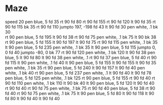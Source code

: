 # Maze
speed 20
pen blue, 5
fd 35
rt 90 
fd 80
rt 90
fd 155
rt 90 
fd 120
lt 90 
fd 35
rt 90 
fd 115
bk 35
rt 90 
fd 110
jumpto 197, -198
fd 43
lt 90 
fd 30
pen white, .1 
bk 30  
rt 90 
pen blue, 5
fd 195
lt 90 
fd 38
rt 90 
fd 75
pen white, .1 
bk 75
lt 90 
bk 38
rt 90
pen blue, 5
fd 155
lt 90
fd 197
lt 90 
fd 75
rt 90 
fd 115
pen white, .1
bk 35
lt 90 
pen blue, 5 
fd 235
pen white, .1 
bk 35
lt 90 
pen blue, 5 
fd 115
jumpto 0, 0 
fd 40
jumpto -80, 0
bk 77 
rt 90 
fd 120
pen white, .1 
bk 120 
lt 90 
fd 38
pen blue, 5 
lt 90 
fd 80
lt 90 
fd 38
pen white, .1 
rt 90
fd 37
pen blue, 5
fd 40
rt 90 
fd 115
lt 90 
pen white, .1
fd 40
lt 90 
pen blue, 5
fd 155
lt 90 
fd 155
lt 90
fd 35
pen white, .1
bk 35
rt 90 
pen blue, 5
fd 240
lt 90 
fd 157
lt 90
fd 40
pen white, .1
bk 40
rt 90
pen blue, 5
fd 237
pen white, .1
lt 90
fd 40 
lt 90
fd 78
pen blue, 5
fd 125
pen white, .1
bk 125
rt 90
pen blue, 5
fd 155
rt 90 
fd 40
rt 90
fd 110
pen white, .1
bk 110
lt 90
bk 40
lt 90
pen blue, 5
fd 120
lt 90
fd 40
rt 90
fd 40
rt 90
fd 75
pen white, .1
bk 75
rt 90
fd 40
pen blue, 5
fd 38
rt 90
fd 40
rt 90
fd 75
pen white, .1
bk 75
lt 90
pen blue, 5
fd 80
lt 90
fd 118
lt 90
fd 80
lt 90
fd 40
lt 90
fd 40
